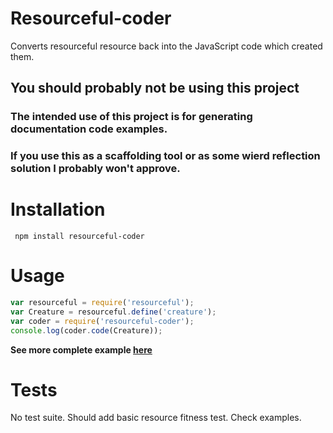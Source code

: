 # Resourceful-coder

Converts resourceful resource back into the JavaScript code which created them.

## You should probably not be using this project

### The intended use of this project is for generating documentation code examples.

### If you use this as a scaffolding tool or as some wierd reflection solution I probably won't approve.

# Installation

     npm install resourceful-coder

# Usage

```js
var resourceful = require('resourceful');
var Creature = resourceful.define('creature');
var coder = require('resourceful-coder');
console.log(coder.code(Creature));
```

**See more complete example [here](http://github.com/marak/resourceful-coder/)**

# Tests

No test suite. Should add basic resource fitness test. Check examples.
